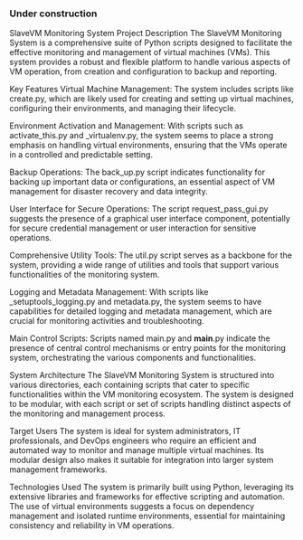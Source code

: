 ### Under construction

SlaveVM Monitoring System
Project Description
The SlaveVM Monitoring System is a comprehensive suite of Python scripts designed to facilitate the effective monitoring and management of virtual machines (VMs). This system provides a robust and flexible platform to handle various aspects of VM operation, from creation and configuration to backup and reporting.

Key Features
Virtual Machine Management: The system includes scripts like create.py, which are likely used for creating and setting up virtual machines, configuring their environments, and managing their lifecycle.

Environment Activation and Management: With scripts such as activate_this.py and _virtualenv.py, the system seems to place a strong emphasis on handling virtual environments, ensuring that the VMs operate in a controlled and predictable setting.

Backup Operations: The back_up.py script indicates functionality for backing up important data or configurations, an essential aspect of VM management for disaster recovery and data integrity.

User Interface for Secure Operations: The script request_pass_gui.py suggests the presence of a graphical user interface component, potentially for secure credential management or user interaction for sensitive operations.

Comprehensive Utility Tools: The util.py script serves as a backbone for the system, providing a wide range of utilities and tools that support various functionalities of the monitoring system.

Logging and Metadata Management: With scripts like _setuptools_logging.py and metadata.py, the system seems to have capabilities for detailed logging and metadata management, which are crucial for monitoring activities and troubleshooting.

Main Control Scripts: Scripts named main.py and __main__.py indicate the presence of central control mechanisms or entry points for the monitoring system, orchestrating the various components and functionalities.

System Architecture
The SlaveVM Monitoring System is structured into various directories, each containing scripts that cater to specific functionalities within the VM monitoring ecosystem. The system is designed to be modular, with each script or set of scripts handling distinct aspects of the monitoring and management process.

Target Users
The system is ideal for system administrators, IT professionals, and DevOps engineers who require an efficient and automated way to monitor and manage multiple virtual machines. Its modular design also makes it suitable for integration into larger system management frameworks.

Technologies Used
The system is primarily built using Python, leveraging its extensive libraries and frameworks for effective scripting and automation. The use of virtual environments suggests a focus on dependency management and isolated runtime environments, essential for maintaining consistency and reliability in VM operations.
